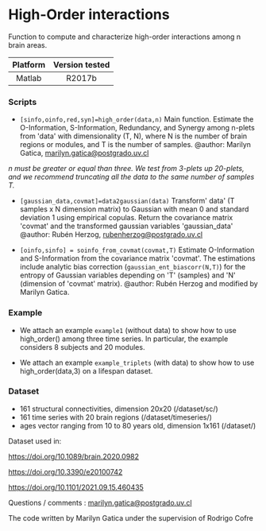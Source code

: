 # High-Order interactions
Function to compute and characterize high-order interactions among n brain areas.

| Platform | Version tested              |
| :------: | :----------------------:    |
| Matlab   | R2017b                      |

### Scripts
*  `[sinfo,oinfo,red,syn]=high_order(data,n)` Main function. Estimate the O-Information, S-Information, Redundancy, and Synergy among n-plets from 'data' with dimensionality (T, N), where N is the number of brain regions or modules, and T is the number of samples. @author: Marilyn Gatica, marilyn.gatica@postgrado.uv.cl

*n must be greater or equal than three. We test from 3-plets up 20-plets, and we recommend truncating all the data to the same number of samples T.*
 
*  `[gaussian_data,covmat]=data2gaussian(data)` 
Transform' data' (T samples x N dimension matrix) to Gaussian with mean 0 and standard deviation 1 using empirical copulas. Return the covariance matrix 'covmat' and the transformed gaussian variables 'gaussian_data'
@author: Rubén Herzog, rubenherzog@postgrado.uv.cl

*  `[oinfo,sinfo] = soinfo_from_covmat(covmat,T)` 
Estimate O-Information and S-Information from the covariance matrix 'covmat'. The estimations include analytic bias correction (`gaussian_ent_biascorr(N,T)`) for the entropy of Gaussian variables depending on 'T' (samples) and 'N' (dimension of 'covmat' matrix).
@author: Rubén Herzog and modified by Marilyn Gatica.

### Example
* We attach an example `example1` (without data) to show how to use high_order() among three time series. In particular, the example considers 8 subjects and 20 modules.

* We attach an example `example_triplets` (with data) to show how to use high_order(data,3) on a lifespan dataset.

### Dataset
- 161 structural connectivities, dimension 20x20 (/dataset/sc/)
- 161 time series with 20 brain regions (/dataset/timeseries/) 
- ages vector ranging from 10 to 80 years old, dimension 1x161  (/dataset/)

Dataset used in:

https://doi.org/10.1089/brain.2020.0982 

https://doi.org/10.3390/e20100742

https://doi.org/10.1101/2021.09.15.460435



Questions / comments : marilyn.gatica@postgrado.uv.cl

The code written by Marilyn Gatica under the supervision of Rodrigo Cofre
